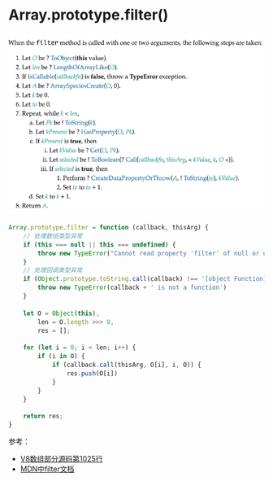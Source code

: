 # Array.prototype.filter()

![](./img/2.png)

```js
Array.prototype.filter = function (callback, thisArg) {
    // 处理数组类型异常
    if (this === null || this === undefined) {
        throw new TypeError("Cannot read property 'filter' of null or undefined")
    }
    // 处理回调类型异常
    if (Object.prototype.toString.call(callback) !== '[object Function]') {
        throw new TypeError(callback + ' is not a function')
    }

    let O = Object(this),
        len = O.length >>> 0,
        res = [];

    for (let i = 0; i < len; i++) {
        if (i in O) { 
            if (callback.call(thisArg, O[i], i, O)) {
                res.push(O[i]) 
            }
        }
    }

    return res;
} 
```


参考：

- [V8数组部分源码第1025行](https://github.com/v8/v8/blob/ad82a40509c5b5b4680d4299c8f08d6c6d31af3c/src/js/array.js)
- [MDN中filter文档](https://developer.mozilla.org/zh-CN/docs/Web/JavaScript/Reference/Global_Objects/Array/filter)